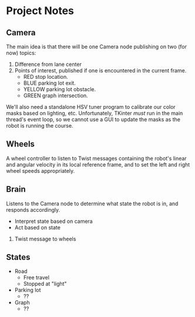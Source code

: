 # Project Notes

## Camera

The main idea is that there will be one Camera node publishing on two (for now) topics:

1. Difference from lane center
2. Points of interest, published if one is encountered in the current frame.
    * RED stop location.
    * BLUE parking lot exit.
    * YELLOW parking lot obstacle.
    * GREEN graph intersection.

We'll also need a standalone HSV tuner program to calibrate our color masks based on lighting, etc.
Unfortunately, TKinter *must* run in the main thread's event loop, so we cannot use a GUI to update
the masks as the robot is running the course.

## Wheels

A wheel controller to listen to Twist messages containing the robot's linear and angular velocity
in its local reference frame, and to set the left and right wheel speeds appropriately.

## Brain

Listens to the Camera node to determine what state the robot is in, and responds accordingly.
* Interpret state based on camera
* Act based on state
1. Twist message to wheels

## States

* Road
    * Free travel
    * Stopped at "light"
* Parking lot
    * ??
* Graph
    * ??
